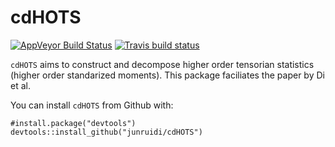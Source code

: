 # cdHOTS
[![AppVeyor Build Status](https://ci.appveyor.com/api/projects/status/github/junruidi/cdHOTS?branch=master&svg=true)](https://ci.appveyor.com/project/junruidi/cdHOTS)
[![Travis build status](https://travis-ci.com/junruidi/cdHOTS.svg?branch=master)](https://travis-ci.com/junruidi/cdHOTS)

`cdHOTS` aims to construct and decompose higher order tensorian statistics (higher order standarized moments). This package faciliates the paper by Di et al.

You can install `cdHOTS` from Github with:
```{r}
#install.package("devtools")
devtools::install_github("junruidi/cdHOTS")
```
